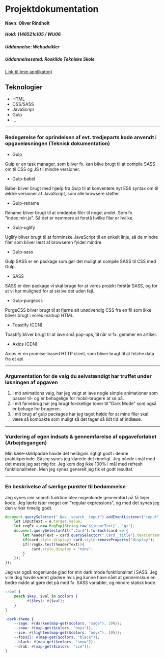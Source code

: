 # Projektdokumentation

#### Navn: Oliver Rindholt

##### Hold: 1146521c105 / WU06

##### Uddannelse: Webudvikler

##### Uddannelsessted: Roskilde Tekniske Skole

[Link til (min applikaton)](https://orindholt.github.io/newsbox-orindholt/)


## Teknologier

-   HTML
-   CSS/SASS
-   JavaScript
-   Gulp
-   ...

---



### Redegørelse for oprindelsen af evt. tredjeparts kode anvendt i opgaveløsningen (Teknisk dokumentation)

- Gulp

Gulp er en task manager, som bliver fx. kan blive brugt til at compile SASS om til CSS og JS til mindre versioner.

- Gulp-babel

Babel bliver brugt med hjælp fra Gulp til at konventere nyt ES6 syntax om til ældre versioner af JavaScript, som alle browsere støtter.

- Gulp-rename

Rename bliver brugt til at omdøbbe filer til noget andet. Som fx. "index.min.js". Så det er nemmere at forstå hvilke filer er hvilke.

- Gulp-uglify

Uglify bliver brugt til at forminske JavaScript til en enkelt linje, så de mindre filer som bliver læst af browseren fylder mindre.

- Gulp-sass

Gulp SASS er en package som gør det muligt at compile SASS til CSS med Gulp.

- SASS

SASS er den package vi skal bruge for at vores projekt forstår SASS, og for at vi har mulighed for at skrive det uden fejl.

- Gulp-purgecss

PurgeCSS bliver brugt til at fjerne alt unødvendig CSS fra en fil som ikke bliver brugt i vores markup HTML.

- Toastify (CDN)

Toastify bliver brugt til at lave små pop-ups, til når vi fx. gemmer en artikel.

- Axios (CDN)

Axios er en promise-based HTTP client, som bliver brugt til at fetche data fra et api.

---

### Argumentation for de valg du selvstændigt har truffet under løsningen af opgaven

1. I mit animations valg, har jeg valgt at lave nogle simple animationer som passer til- og er behagelige for mobil-brugere at se på. 
2. I mit farvebrug har jeg brugt forskellige toner til "Dark Mode" som også er behage for brugeren.
3. I mit brug af gulp packages har jeg taget højde for at mine filer skal være så kompakte som muligt så det tager så lidt tid af indlæse.


---
### Vurdering af egen indsats & gennemførelse af opgaveforløbet (Arbejdsgangen)

Min kæle-skildpadde havde det heldigvis rigtigt godt i denne praktikperiode. Så jeg synes jeg klarede det rimeligt. Jeg nåede i mål med det meste jeg sat mig for. Jeg kom dog ikke 100% i mål med refresh funktionaliteten. Men jeg synes generelt jeg fik et godt resultat.


---
### En beskrivelse af særlige punkter til bedømmelse

Jeg synes min search funktion blev nogenlunde gennemført på få linjer kode. Jeg lærte især meget om "regular expressions", og med det synes jeg den virker rimelig godt.
```js
document.querySelector(".Nav__search__input").addEventListener("input", (e) => {
    let inputText = e.target.value;
    let regEx = new RegExp(String.raw`${inputText}`, 'gi');
    document.querySelectorAll(".Card").forEach(card => {
        let headerText = card.querySelector(".Card__title").textContent;
        if(card.style.display) card.style.removeProperty("display");
        if(!regEx.test(headerText)){
            card.style.display = "none";
        }
    });
});
```

Jeg var også nogenlunde glad for min dark mode funktionalitet i SASS. Jeg ville dog havde været gladere hvis jeg kunne have nået at gennemskue en bedre måde at gøre det på med fx. SASS variabler, og mindre statisk kode.
```scss
:root {
    @each $key, $val in $colors {
        --#{$key}: #{$val};
    }
}

.dark-theme {
    --sage: #{darken(map-get($colors, "sage"), 20%)};
    --snow: #{map-get($colors, "onyx")};
    --ice: #{lighten(map-get($colors, "onyx"), 10%)};
    --fossil: #{map-get($colors, "black")};
    --black: #{map-get($colors, "snow")};
    --drab: #{map-get($colors, "ice")};
}
```

